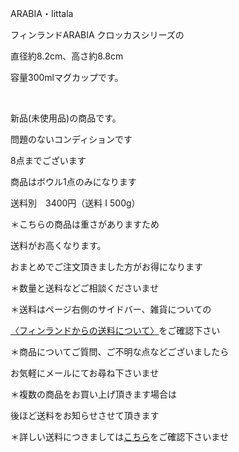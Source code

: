 <link rel="stylesheet" type="text/css" href="/assets/css/styles.css">

ARABIA・Iittala

フィンランドARABIA クロッカスシリーズの

直径約8.2cm、高さ約8.8cm

容量300mlマグカップです。

<img alt="" src="http://blog.cnobi.jp/v1/blog/user/71e35865e9e62f3f9d70420d6124d2ab/1653311582"/>

<img alt="" src="http://blog.cnobi.jp/v1/blog/user/71e35865e9e62f3f9d70420d6124d2ab/1653311586"/> 

<img alt="" src="http://blog.cnobi.jp/v1/blog/user/71e35865e9e62f3f9d70420d6124d2ab/1653311590"/> 

<img alt="" src="http://blog.cnobi.jp/v1/blog/user/71e35865e9e62f3f9d70420d6124d2ab/1653311593"/>

新品(未使用品)の商品です。

問題のないコンディションです

8点までございます

商品はボウル1点のみになります

送料別　3400円（送料 I 500g）

＊こちらの商品は重さがありますため

送料がお高くなります。

おまとめでご注文頂きました方がお得になります

＊数量と送料などご相談くださいませ

＊送料はページ右側のサイドバー、雑貨についての

[〈フィンランドからの送料について〉](https://dkzakka.github.io/2005/03/31/雑貨について.html)をご確認下さい

＊商品についてご質問、ご不明な点などございましたら

お気軽にメールにてお尋ね下さいませ

＊複数の商品をお買い上げ頂きます場合は

後ほど送料をお知らせさせて頂きます

＊詳しい送料につきましては[こちら](http://dkzakka.blog.shinobi.jp/Entry/3385/)をご確認下さいませ